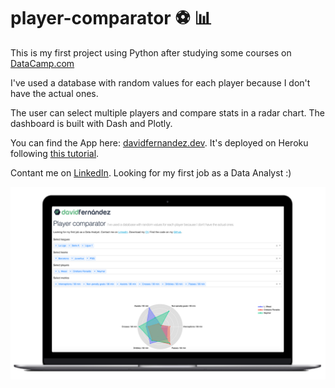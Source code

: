 # player-comparator ⚽ 📊

This is my first project using Python after studying some courses on [DataCamp.com](https://www.datacamp.com/tracks/data-scientist-with-python)

I've used a database with random values for each player because I don't have the actual ones.

The user can select multiple players and compare stats in a radar chart. The dashboard is built with Dash and Plotly.

You can find the App here: [davidfernandez.dev](http://davidfernandez.dev). It's deployed on Heroku following [this tutorial](https://dash.plotly.com/deployment).

Contant me on [LinkedIn](https://www.linkedin.com/in/david-fernandez-11a715170/). Looking for my first job as a Data Analyst :)

![example](examples.jpg)
